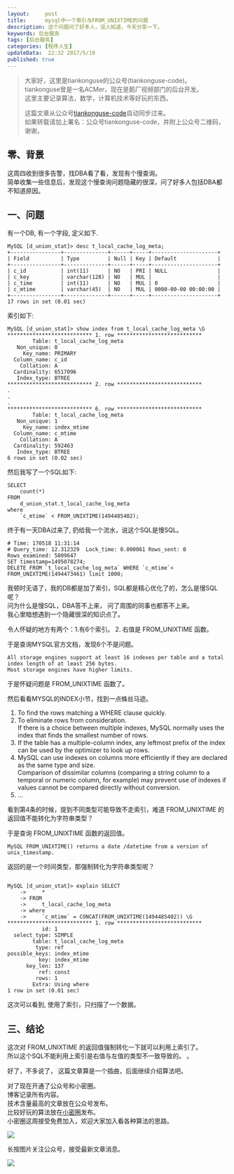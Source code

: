 ```yaml
---  
layout:     post  
title:      mysql中一个索引与FROM_UNIXTIME的问题
description: 这个问题问了好多人，没人知道，今天分享一下。  
keywords: 后台服务  
tags: [后台服务]  
categories: [程序人生]  
updateData:  22:32 2017/5/19
published: true  
---  
```

  
  
>   
> 大家好，这里是tiankonguse的公众号(tiankonguse-code)。    
> tiankonguse曾是一名ACMer，现在是鹅厂视频部门的后台开发。    
> 这里主要记录算法，数学，计算机技术等好玩的东西。   
>      
> 这篇文章从公众号[tiankonguse-code](http://mp.weixin.qq.com/s/kjuZuB6l80e49rP_cJEr_g)自动同步过来。    
> 如果转载请加上署名：公众号tiankonguse-code，并附上公众号二维码，谢谢。    
>    
  

## 零、背景

这周四收到很多告警，找DBA看了看，发现有个慢查询。  
简单收集一些信息后，发现这个慢查询问题隐藏的很深，问了好多人包括DBA都不知道原因。  


## 一、问题

有一个DB, 有一个字段, 定义如下.  

```
MySQL [d_union_stat]> desc t_local_cache_log_meta;
+----------------+--------------+------+-----+---------------------+
| Field          | Type         | Null | Key | Default             |
+----------------+--------------+------+-----+---------------------+
| c_id           | int(11)      | NO   | PRI | NULL                |
| c_key          | varchar(128) | NO   | MUL |                     |
| c_time         | int(11)      | NO   | MUL | 0                   |
| c_mtime        | varchar(45)  | NO   | MUL | 0000-00-00 00:00:00 |
+----------------+--------------+------+-----+---------------------+
17 rows in set (0.01 sec)
```

索引如下:  

```
MySQL [d_union_stat]> show index from t_local_cache_log_meta \G         
*************************** 1. row ***************************
        Table: t_local_cache_log_meta
   Non_unique: 0
     Key_name: PRIMARY
  Column_name: c_id
    Collation: A
  Cardinality: 6517096
   Index_type: BTREE
*************************** 2. row ***************************
.
.
.
*************************** 6. row ***************************
        Table: t_local_cache_log_meta
   Non_unique: 1
     Key_name: index_mtime
  Column_name: c_mtime
    Collation: A
  Cardinality: 592463
   Index_type: BTREE
6 rows in set (0.02 sec)
```

然后我写了一个SQL如下:  

```
SELECT 
    count(*)
FROM
    d_union_stat.t_local_cache_log_meta
where
    `c_mtime` < FROM_UNIXTIME(1494485402);
```

终于有一天DBA过来了, 扔给我一个流水，说这个SQL是慢SQL。  

```
# Time: 170518 11:31:14
# Query_time: 12.312329  Lock_time: 0.000061 Rows_sent: 0  Rows_examined: 5809647
SET timestamp=1495078274;
DELETE FROM `t_local_cache_log_meta` WHERE `c_mtime`< FROM_UNIXTIME(1494473461) limit 1000;
```

我顿时无语了，我的DB都是加了索引，SQL都是精心优化了的，怎么是慢SQL呢？  
问为什么是慢SQL，DBA答不上来， 问了周围的同事也都答不上来。  
我心里暗想遇到一个隐藏很深的知识点了。  

令人怀疑的地方有两个：1.有6个索引。 2. 右值是 FROM_UNIXTIME 函数。  


于是查询MYSQL官方文档，发现6个不是问题。  

```
All storage engines support at least 16 indexes per table and a total index length of at least 256 bytes.   
Most storage engines have higher limits.  
```

于是怀疑问题是 FROM_UNIXTIME 函数了。  

然后看看MYSQL的INDEX小节，找到一点蛛丝马迹。  


1. To find the rows matching a WHERE clause quickly.  
2. To eliminate rows from consideration.   
  If there is a choice between multiple indexes, MySQL normally uses the index that finds the smallest number of rows.  
3. If the table has a multiple-column index, any leftmost prefix of the index can be used by the optimizer to look up rows.   
4. MySQL can use indexes on columns more efficiently if they are declared as the same type and size.  
  Comparison of dissimilar columns (comparing a string column to a temporal or numeric column, for example) may prevent use of indexes if values cannot be compared directly without conversion.  
5. ...


看到第4条的时候，提到不同类型可能导致不走索引，难道 FROM_UNIXTIME 的返回值不能转化为字符串类型？  

于是查询 FROM_UNIXTIME 函数的返回值。  

```
MySQL FROM_UNIXTIME() returns a date /datetime from a version of unix_timestamp.   
```

返回的是一个时间类型，那强制转化为字符串类型呢？  

```

MySQL [d_union_stat]> explain SELECT 
    ->     *
    -> FROM
    ->     t_local_cache_log_meta
    -> where
    ->     `c_mtime` = CONCAT(FROM_UNIXTIME(1494485402)) \G
*************************** 1. row ***************************
           id: 1
  select_type: SIMPLE
        table: t_local_cache_log_meta
         type: ref
possible_keys: index_mtime
          key: index_mtime
      key_len: 137
          ref: const
         rows: 1
        Extra: Using where
1 row in set (0.01 sec)
```

这次可以看到, 使用了索引，只扫描了一个数据。  


## 三、结论


这次对 FROM_UNIXTIME 的返回值强制转化一下就可以利用上索引了。  
所以这个SQL不能利用上索引是右值与左值的类型不一致导致的。  。  


好了，不多说了， 这篇文章算是一个插曲，后面继续介绍算法吧。     


对了现在开通了公众号和小密圈。  
博客记录所有内容。  
技术含量最高的文章放在公众号发布。  
比较好玩的算法放在[小密圈](https://wx.xiaomiquan.com/mweb/views/joingroup/join_group.html?group_id=281548515451&secret=r0krqw9fw0at24vxjxo1uo4k0h4lfe47&extra=d67ce0c25ec91252b3af846a10154c9e9d4cb50c763fee178acd68cd2c2e09ee)发布。  
小密圈这周接受免费加入，欢迎大家加入看各种算法的思路。  

![](https://res.tiankonguse.com/images/suanfa_xiaomiquan.jpg)  
  
  
长按图片关注公众号，接受最新文章消息。   
  
![](https://res.tiankonguse.com/images/weixin-50cm.jpg)  
  
  
  